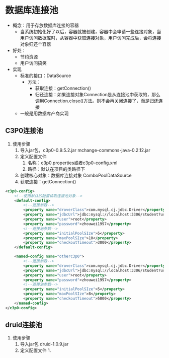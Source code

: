 # 数据库连接池

- 概念：用于存放数据库连接的容器
  - 当系统初始化好了以后，容器就被创建，容器中会申请一些连接对象，当用户访问数据库时，从容器中获取连接对象，用户访问完成后，会将连接对象归还个容器
- 好处：
  - 节约资源
  - 用户访问搞笑
- 实现
  - 标准的接口：DataSource
    - 方法：
      - 获取连接：getConnection()
      - 归还连接：如果连接对象Connection是从连接池中获取的，那么调用Connection.close()方法。则不会再关闭连接了，而是归还连接
  - 一般是用数据库产商实现

## C3P0连接池

1. 使用步骤
   1. 导入jar包，c3p0-0.9.5.2.jar     mchange-commons-java-0.2.12.jar
   2. 定义配置文件
      1. 名称：c3p0.properties或者c3p0-config.xml
      2. 路径：默认在项目的类路径下
   3. 创建核心对象：数据库连接对象  ComboPoolDataSource
   4. 获取连接：getConnection()

```xml
<c3p0-config>
    <!--使用默认的配置读取连接池对象-->
    <default-config>
        <!--连接参数-->
        <property name="droverClass">com.mysql.cj.jdbc.Driver</property>
        <property name="jdbcUrl">jdbc:mysql://localhost:3306/student?useSSL=FALSE&amp;serverTimezone=UTC</property>
        <property name="user">root</property>
        <property name="password">zhouwei1997</property>
        <!--连接池参数-->
        <property name="initialPoolSIze">5</property>
        <property name="maxPoolSIze">10</property>
        <property name="checkoutTimeout">3000</property>
    </default-config>

    <named-config name="otherc3p0">
        <!--连接参数-->
        <property name="droverClass">com.mysql.cj.jdbc.Driver</property>
        <property name="jdbcUrl">jdbc:mysql://localhost:3306/student?useSSL=FALSE&amp;serverTimezone=UTC</property>
        <property name="user">root</property>
        <property name="password">zhouwei1997</property>
        <!--连接池参数-->
        <property name="initialPoolSIze">5</property>
        <property name="maxPoolSIze">8</property>
        <property name="checkoutTimeout">5000</property>
    </named-config>
</c3p0-config>
```

## druid连接池

1. 使用步骤
   1. 导入jar包 druid-1.0.9.jar
   2. 定义配置文件
      1. 

